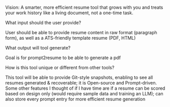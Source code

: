 Vision: A smarter, more efficient resume tool that grows with you and treats your work history like a living document, not a one-time task.



What input should the user provide?

User should be able to provide resume content in raw format (paragraph form), as well as a ATS-friendly template resume (PDF, HTML)

What output will tool generate?

Goal is for prompt2resume to be able to generate a pdf

How is this tool unique or different from other tools?

This tool will be able to provide Git-style snapshots, enabling to see all resumes generated & recoverable; it is Open-source and Prompt-driven.
Some other features I thought of if I have time are if a resume can be scored based on design only (would require sample data and training an LLM); can also store every prompt entry for more efficient resume generation
